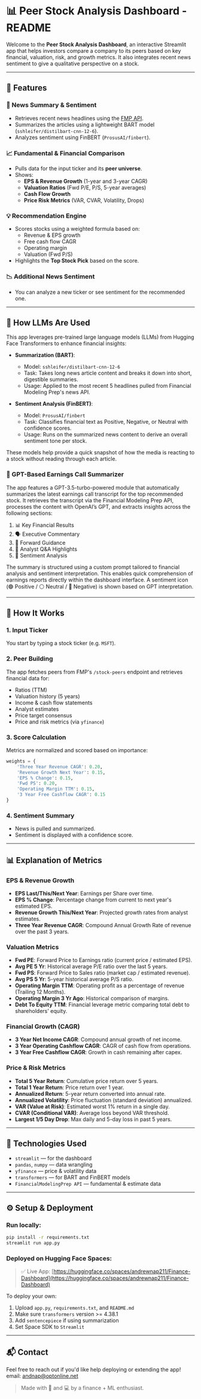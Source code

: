 # 📊 Peer Stock Analysis Dashboard - README

Welcome to the **Peer Stock Analysis Dashboard**, an interactive Streamlit app that helps investors compare a company to its peers based on key financial, valuation, risk, and growth metrics. It also integrates recent news sentiment to give a qualitative perspective on a stock.

---

## 🚀 Features

### 🧠 News Summary & Sentiment
- Retrieves recent news headlines using the [FMP API](https://financialmodelingprep.com/developer/docs/news-api/).
- Summarizes the articles using a lightweight BART model (`sshleifer/distilbart-cnn-12-6`).
- Analyzes sentiment using FinBERT (`ProsusAI/finbert`).

### 📈 Fundamental & Financial Comparison
- Pulls data for the input ticker and its **peer universe**.
- Shows:
  - **EPS & Revenue Growth** (1-year and 3-year CAGR)
  - **Valuation Ratios** (Fwd P/E, P/S, 5-year averages)
  - **Cash Flow Growth**
  - **Price Risk Metrics** (VAR, CVAR, Volatility, Drops)

### 💡 Recommendation Engine
- Scores stocks using a weighted formula based on:
  - Revenue & EPS growth
  - Free cash flow CAGR
  - Operating margin
  - Valuation (Fwd P/S)
- Highlights the **Top Stock Pick** based on the score.

### 📉 Additional News Sentiment
- You can analyze a new ticker or see sentiment for the recommended one.

---

## 🤖 How LLMs Are Used

This app leverages pre-trained large language models (LLMs) from Hugging Face Transformers to enhance financial insights:

- **Summarization (BART)**:
  - Model: `sshleifer/distilbart-cnn-12-6`
  - Task: Takes long news article content and breaks it down into short, digestible summaries.
  - Usage: Applied to the most recent 5 headlines pulled from Financial Modeling Prep's news API.

- **Sentiment Analysis (FinBERT)**:
  - Model: `ProsusAI/finbert`
  - Task: Classifies financial text as Positive, Negative, or Neutral with confidence scores.
  - Usage: Runs on the summarized news content to derive an overall sentiment tone per stock.

These models help provide a quick snapshot of how the media is reacting to a stock without reading through each article.

### 🧠 GPT-Based Earnings Call Summarizer

The app features a GPT-3.5-turbo-powered module that automatically summarizes the latest earnings call transcript for the top recommended stock. It retrieves the transcript via the Financial Modeling Prep API, processes the content with OpenAI’s GPT, and extracts insights across the following sections:

1. 📊 Key Financial Results
2. 🗣️ Executive Commentary
3. 🔭 Forward Guidance
4. 🎤 Analyst Q&A Highlights
5. 🧠 Sentiment Analysis

The summary is structured using a custom prompt tailored to financial analysis and sentiment interpretation. This enables quick comprehension of earnings reports directly within the dashboard interface. A sentiment icon (🟢 Positive / ⚪ Neutral / 🔴 Negative) is shown based on GPT interpretation.


---

## 🧪 How It Works

### 1. Input Ticker
You start by typing a stock ticker (e.g. `MSFT`).

### 2. Peer Building
The app fetches peers from FMP's `/stock-peers` endpoint and retrieves financial data for:
- Ratios (TTM)
- Valuation history (5 years)
- Income & cash flow statements
- Analyst estimates
- Price target consensus
- Price and risk metrics (via `yfinance`)

### 3. Score Calculation
Metrics are normalized and scored based on importance:
```python
weights = {
    'Three Year Revenue CAGR': 0.20,
    'Revenue Growth Next Year': 0.15,
    'EPS % Change': 0.15,
    'Fwd PS': 0.20,
    'Operating Margin TTM': 0.15,
    '3 Year Free Cashflow CAGR': 0.15
}
```

### 4. Sentiment Summary
- News is pulled and summarized.
- Sentiment is displayed with a confidence score.

---

## 📊 Explanation of Metrics

### EPS & Revenue Growth
- **EPS Last/This/Next Year**: Earnings per Share over time.
- **EPS % Change**: Percentage change from current to next year's estimated EPS.
- **Revenue Growth This/Next Year**: Projected growth rates from analyst estimates.
- **Three Year Revenue CAGR**: Compound Annual Growth Rate of revenue over the past 3 years.

### Valuation Metrics
- **Fwd PE**: Forward Price to Earnings ratio (current price / estimated EPS).
- **Avg PE 5 Yr**: Historical average P/E ratio over the last 5 years.
- **Fwd PS**: Forward Price to Sales ratio (market cap / estimated revenue).
- **Avg PS 5 Yr**: 5-year historical average P/S ratio.
- **Operating Margin TTM**: Operating profit as a percentage of revenue (Trailing 12 Months).
- **Operating Margin 3 Yr Ago**: Historical comparison of margins.
- **Debt To Equity TTM**: Financial leverage metric comparing total debt to shareholders' equity.

### Financial Growth (CAGR)
- **3 Year Net Income CAGR**: Compound annual growth of net income.
- **3 Year Operating Cashflow CAGR**: CAGR of cash flow from operations.
- **3 Year Free Cashflow CAGR**: Growth in cash remaining after capex.

### Price & Risk Metrics
- **Total 5 Year Return**: Cumulative price return over 5 years.
- **Total 1 Year Return**: Price return over 1 year.
- **Annualized Return**: 5-year return converted into annual rate.
- **Annualized Volatility**: Price fluctuation (standard deviation) annualized.
- **VAR (Value at Risk)**: Estimated worst 1% return in a single day.
- **CVAR (Conditional VAR)**: Average loss beyond VAR threshold.
- **Largest 1/5 Day Drop**: Max daily and 5-day loss in past 5 years.

---

## 🧩 Technologies Used

- `streamlit` — for the dashboard
- `pandas`, `numpy` — data wrangling
- `yfinance` — price & volatility data
- `transformers` — for BART and FinBERT models
- `FinancialModelingPrep API` — fundamental & estimate data

---

## ⚙️ Setup & Deployment

### Run locally:
```bash
pip install -r requirements.txt
streamlit run app.py
```

### Deployed on Hugging Face Spaces:
> ✅ Live App: [https://huggingface.co/spaces/andrewnap211/Finance-Dashboard](https://huggingface.co/spaces/andrewnap211/Finance-Dashboard)

To deploy your own:
1. Upload `app.py`, `requirements.txt`, and `README.md`
2. Make sure `transformers` version >= 4.38.1
3. Add `sentencepiece` if using summarization
4. Set Space SDK to `Streamlit`

---

## 📬 Contact
Feel free to reach out if you'd like help deploying or extending the app!
email: andnap@optonline.net

> Made with 💼 and 💻 by a finance + ML enthusiast.
